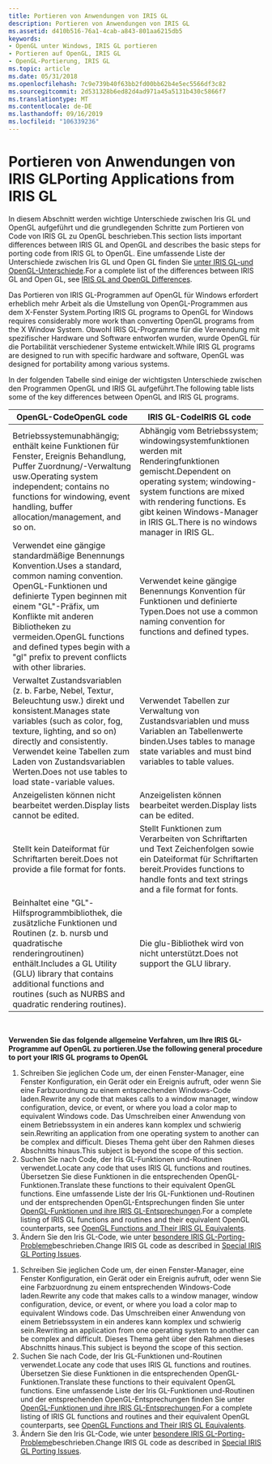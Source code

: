 ```yaml
---
title: Portieren von Anwendungen von IRIS GL
description: Portieren von Anwendungen von IRIS GL
ms.assetid: d410b516-76a1-4cab-a843-801aa6215db5
keywords:
- OpenGL unter Windows, IRIS GL portieren
- Portieren auf OpenGL, IRIS GL
- OpenGL-Portierung, IRIS GL
ms.topic: article
ms.date: 05/31/2018
ms.openlocfilehash: 7c9e739b40f63bb2fd00bb62b4e5ec5566df3c82
ms.sourcegitcommit: 2d531328b6ed82d4ad971a45a5131b430c5866f7
ms.translationtype: MT
ms.contentlocale: de-DE
ms.lasthandoff: 09/16/2019
ms.locfileid: "106339236"
---
```

# <a name="porting-applications-from-iris-gl"></a><span data-ttu-id="da576-106">Portieren von Anwendungen von IRIS GL</span><span class="sxs-lookup"><span data-stu-id="da576-106">Porting Applications from IRIS GL</span></span>

<span data-ttu-id="da576-107">In diesem Abschnitt werden wichtige Unterschiede zwischen Iris GL und OpenGL aufgeführt und die grundlegenden Schritte zum Portieren von Code von IRIS GL zu OpenGL beschrieben.</span><span class="sxs-lookup"><span data-stu-id="da576-107">This section lists important differences between IRIS GL and OpenGL and describes the basic steps for porting code from IRIS GL to OpenGL.</span></span> <span data-ttu-id="da576-108">Eine umfassende Liste der Unterschiede zwischen Iris GL und Open GL finden Sie [unter IRIS GL-und OpenGL-Unterschiede](iris-gl-and-opengl-differences.md).</span><span class="sxs-lookup"><span data-stu-id="da576-108">For a complete list of the differences between IRIS GL and Open GL, see [IRIS GL and OpenGL Differences](iris-gl-and-opengl-differences.md).</span></span>

<span data-ttu-id="da576-109">Das Portieren von IRIS GL-Programmen auf OpenGL für Windows erfordert erheblich mehr Arbeit als die Umstellung von OpenGL-Programmen aus dem X-Fenster System.</span><span class="sxs-lookup"><span data-stu-id="da576-109">Porting IRIS GL programs to OpenGL for Windows requires considerably more work than converting OpenGL programs from the X Window System.</span></span> <span data-ttu-id="da576-110">Obwohl IRIS GL-Programme für die Verwendung mit spezifischer Hardware und Software entworfen wurden, wurde OpenGL für die Portabilität verschiedener Systeme entwickelt.</span><span class="sxs-lookup"><span data-stu-id="da576-110">While IRIS GL programs are designed to run with specific hardware and software, OpenGL was designed for portability among various systems.</span></span>

<span data-ttu-id="da576-111">In der folgenden Tabelle sind einige der wichtigsten Unterschiede zwischen den Programmen OpenGL und IRIS GL aufgeführt.</span><span class="sxs-lookup"><span data-stu-id="da576-111">The following table lists some of the key differences between OpenGL and IRIS GL programs.</span></span>



| <span data-ttu-id="da576-112">OpenGL-Code</span><span class="sxs-lookup"><span data-stu-id="da576-112">OpenGL code</span></span>                                                                                                                                              | <span data-ttu-id="da576-113">IRIS GL-Code</span><span class="sxs-lookup"><span data-stu-id="da576-113">IRIS GL code</span></span>                                                                                                                          |
|----------------------------------------------------------------------------------------------------------------------------------------------------------|---------------------------------------------------------------------------------------------------------------------------------------|
| <span data-ttu-id="da576-114">Betriebssystemunabhängig; enthält keine Funktionen für Fenster, Ereignis Behandlung, Puffer Zuordnung/-Verwaltung usw.</span><span class="sxs-lookup"><span data-stu-id="da576-114">Operating system independent; contains no functions for windowing, event handling, buffer allocation/management, and so on.</span></span>                              | <span data-ttu-id="da576-115">Abhängig vom Betriebssystem; windowingsystemfunktionen werden mit Renderingfunktionen gemischt.</span><span class="sxs-lookup"><span data-stu-id="da576-115">Dependent on operating system; windowing-system functions are mixed with rendering functions.</span></span> <span data-ttu-id="da576-116">Es gibt keinen Windows-Manager in IRIS GL.</span><span class="sxs-lookup"><span data-stu-id="da576-116">There is no windows manager in IRIS GL.</span></span> |
| <span data-ttu-id="da576-117">Verwendet eine gängige standardmäßige Benennungs Konvention.</span><span class="sxs-lookup"><span data-stu-id="da576-117">Uses a standard, common naming convention.</span></span> <span data-ttu-id="da576-118">OpenGL-Funktionen und definierte Typen beginnen mit einem "GL"-Präfix, um Konflikte mit anderen Bibliotheken zu vermeiden.</span><span class="sxs-lookup"><span data-stu-id="da576-118">OpenGL functions and defined types begin with a "gl" prefix to prevent conflicts with other libraries.</span></span>        | <span data-ttu-id="da576-119">Verwendet keine gängige Benennungs Konvention für Funktionen und definierte Typen.</span><span class="sxs-lookup"><span data-stu-id="da576-119">Does not use a common naming convention for functions and defined types.</span></span>                                                              |
| <span data-ttu-id="da576-120">Verwaltet Zustandsvariablen (z. b. Farbe, Nebel, Textur, Beleuchtung usw.) direkt und konsistent.</span><span class="sxs-lookup"><span data-stu-id="da576-120">Manages state variables (such as color, fog, texture, lighting, and so on) directly and consistently.</span></span> <span data-ttu-id="da576-121">Verwendet keine Tabellen zum Laden von Zustandsvariablen Werten.</span><span class="sxs-lookup"><span data-stu-id="da576-121">Does not use tables to load state-variable values.</span></span> | <span data-ttu-id="da576-122">Verwendet Tabellen zur Verwaltung von Zustandsvariablen und muss Variablen an Tabellenwerte binden.</span><span class="sxs-lookup"><span data-stu-id="da576-122">Uses tables to manage state variables and must bind variables to table values.</span></span>                                                        |
| <span data-ttu-id="da576-123">Anzeigelisten können nicht bearbeitet werden.</span><span class="sxs-lookup"><span data-stu-id="da576-123">Display lists cannot be edited.</span></span>                                                                                                                          | <span data-ttu-id="da576-124">Anzeigelisten können bearbeitet werden.</span><span class="sxs-lookup"><span data-stu-id="da576-124">Display lists can be edited.</span></span>                                                                                                          |
| <span data-ttu-id="da576-125">Stellt kein Dateiformat für Schriftarten bereit.</span><span class="sxs-lookup"><span data-stu-id="da576-125">Does not provide a file format for fonts.</span></span>                                                                                                                | <span data-ttu-id="da576-126">Stellt Funktionen zum Verarbeiten von Schriftarten und Text Zeichenfolgen sowie ein Dateiformat für Schriftarten bereit.</span><span class="sxs-lookup"><span data-stu-id="da576-126">Provides functions to handle fonts and text strings and a file format for fonts.</span></span>                                                      |
| <span data-ttu-id="da576-127">Beinhaltet eine "GL"-Hilfsprogrammbibliothek, die zusätzliche Funktionen und Routinen (z. b. nursb und quadratische renderingroutinen) enthält.</span><span class="sxs-lookup"><span data-stu-id="da576-127">Includes a GL Utility (GLU) library that contains additional functions and routines (such as NURBS and quadratic rendering routines).</span></span>                    | <span data-ttu-id="da576-128">Die glu-Bibliothek wird von nicht unterstützt.</span><span class="sxs-lookup"><span data-stu-id="da576-128">Does not support the GLU library.</span></span>                                                                                                     |



 

<span data-ttu-id="da576-129">**Verwenden Sie das folgende allgemeine Verfahren, um Ihre IRIS GL-Programme auf OpenGL zu portieren.**</span><span class="sxs-lookup"><span data-stu-id="da576-129">**Use the following general procedure to port your IRIS GL programs to OpenGL**</span></span>

1.  <span data-ttu-id="da576-130">Schreiben Sie jeglichen Code um, der einen Fenster-Manager, eine Fenster Konfiguration, ein Gerät oder ein Ereignis aufruft, oder wenn Sie eine Farbzuordnung zu einem entsprechenden Windows-Code laden.</span><span class="sxs-lookup"><span data-stu-id="da576-130">Rewrite any code that makes calls to a window manager, window configuration, device, or event, or where you load a color map to equivalent Windows code.</span></span> <span data-ttu-id="da576-131">Das Umschreiben einer Anwendung von einem Betriebssystem in ein anderes kann komplex und schwierig sein.</span><span class="sxs-lookup"><span data-stu-id="da576-131">Rewriting an application from one operating system to another can be complex and difficult.</span></span> <span data-ttu-id="da576-132">Dieses Thema geht über den Rahmen dieses Abschnitts hinaus.</span><span class="sxs-lookup"><span data-stu-id="da576-132">This subject is beyond the scope of this section.</span></span>
2.  <span data-ttu-id="da576-133">Suchen Sie nach Code, der Iris GL-Funktionen und-Routinen verwendet.</span><span class="sxs-lookup"><span data-stu-id="da576-133">Locate any code that uses IRIS GL functions and routines.</span></span> <span data-ttu-id="da576-134">Übersetzen Sie diese Funktionen in die entsprechenden OpenGL-Funktionen.</span><span class="sxs-lookup"><span data-stu-id="da576-134">Translate these functions to their equivalent OpenGL functions.</span></span> <span data-ttu-id="da576-135">Eine umfassende Liste der Iris GL-Funktionen und-Routinen und der entsprechenden OpenGL-Entsprechungen finden Sie unter [OpenGL-Funktionen und ihre IRIS GL-Entsprechungen](opengl-functions-and-their-iris-gl-equivalents.md).</span><span class="sxs-lookup"><span data-stu-id="da576-135">For a complete listing of IRIS GL functions and routines and their equivalent OpenGL counterparts, see [OpenGL Functions and Their IRIS GL Equivalents](opengl-functions-and-their-iris-gl-equivalents.md).</span></span>
3.  <span data-ttu-id="da576-136">Ändern Sie den Iris GL-Code, wie unter [besondere IRIS GL-Porting-Probleme](special-iris-gl-porting-issues.md)beschrieben.</span><span class="sxs-lookup"><span data-stu-id="da576-136">Change IRIS GL code as described in [Special IRIS GL Porting Issues](special-iris-gl-porting-issues.md).</span></span>

<!-- -->

1.  <span data-ttu-id="da576-137">Schreiben Sie jeglichen Code um, der einen Fenster-Manager, eine Fenster Konfiguration, ein Gerät oder ein Ereignis aufruft, oder wenn Sie eine Farbzuordnung zu einem entsprechenden Windows-Code laden.</span><span class="sxs-lookup"><span data-stu-id="da576-137">Rewrite any code that makes calls to a window manager, window configuration, device, or event, or where you load a color map to equivalent Windows code.</span></span> <span data-ttu-id="da576-138">Das Umschreiben einer Anwendung von einem Betriebssystem in ein anderes kann komplex und schwierig sein.</span><span class="sxs-lookup"><span data-stu-id="da576-138">Rewriting an application from one operating system to another can be complex and difficult.</span></span> <span data-ttu-id="da576-139">Dieses Thema geht über den Rahmen dieses Abschnitts hinaus.</span><span class="sxs-lookup"><span data-stu-id="da576-139">This subject is beyond the scope of this section.</span></span>
2.  <span data-ttu-id="da576-140">Suchen Sie nach Code, der Iris GL-Funktionen und-Routinen verwendet.</span><span class="sxs-lookup"><span data-stu-id="da576-140">Locate any code that uses IRIS GL functions and routines.</span></span> <span data-ttu-id="da576-141">Übersetzen Sie diese Funktionen in die entsprechenden OpenGL-Funktionen.</span><span class="sxs-lookup"><span data-stu-id="da576-141">Translate these functions to their equivalent OpenGL functions.</span></span> <span data-ttu-id="da576-142">Eine umfassende Liste der Iris GL-Funktionen und-Routinen und der entsprechenden OpenGL-Entsprechungen finden Sie unter [OpenGL-Funktionen und ihre IRIS GL-Entsprechungen](opengl-functions-and-their-iris-gl-equivalents.md).</span><span class="sxs-lookup"><span data-stu-id="da576-142">For a complete listing of IRIS GL functions and routines and their equivalent OpenGL counterparts, see [OpenGL Functions and Their IRIS GL Equivalents](opengl-functions-and-their-iris-gl-equivalents.md).</span></span>
3.  <span data-ttu-id="da576-143">Ändern Sie den Iris GL-Code, wie unter [besondere IRIS GL-Porting-Probleme](special-iris-gl-porting-issues.md)beschrieben.</span><span class="sxs-lookup"><span data-stu-id="da576-143">Change IRIS GL code as described in [Special IRIS GL Porting Issues](special-iris-gl-porting-issues.md).</span></span>

 

 




